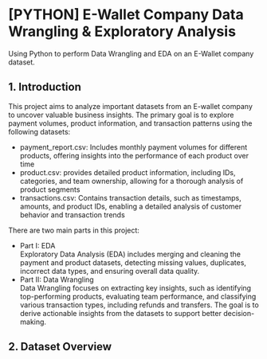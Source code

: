 # [PYTHON] E-Wallet Company Data Wrangling & Exploratory Analysis
Using Python to perform Data Wrangling and EDA on an E-Wallet company dataset.

## 1. Introduction
This project aims to analyze important datasets from an E-wallet company to uncover valuable business insights. The primary goal is to explore payment volumes, product information, and transaction patterns using the following datasets:
- payment_report.csv: Includes monthly payment volumes for different products, offering insights into the performance of each product over time
- product.csv: provides detailed product information, including IDs, categories, and team ownership, allowing for a thorough analysis of product segments
- transactions.csv: Contains transaction details, such as timestamps, amounts, and product IDs, enabling a detailed analysis of customer behavior and transaction trends

There are two main parts in this project:
- Part I: EDA\
Exploratory Data Analysis (EDA) includes merging and cleaning the payment and product datasets, detecting missing values, duplicates, incorrect data types, and ensuring overall data quality.
- Part II: Data Wrangling\
Data Wrangling focuses on extracting key insights, such as identifying top-performing products, evaluating team performance, and classifying various transaction types, including refunds and transfers. The goal is to derive actionable insights from the datasets to support better decision-making.

## 2. Dataset Overview


